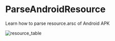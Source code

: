# ParseAndroidResource
Learn how to parse resource.arsc of Android APK


![resource_table](https://github.com/wenjing-bonnie/ParseAndroidResource/assets/70619381/3167fb56-38f1-4e26-88d3-26392eeaf42c)


